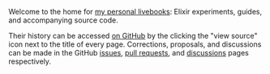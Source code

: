 Welcome to the home for [my personal livebooks](https://github.com/christhekeele/livebooks/tree/latest/livebooks): Elixir experiments, guides, and accompanying source code.

Their history can be accessed [on GitHub](https://github.com/christhekeele/livebooks) by the clicking the "view source"
icon next to the title of every page. Corrections, proposals, and discussions can be made in the GitHub [issues](https://github.com/christhekeele/livebooks/issues), [pull requests](https://github.com/christhekeele/livebooks/pulls), and [discussions](https://github.com/christhekeele/livebooks/discussions) pages respectively.
